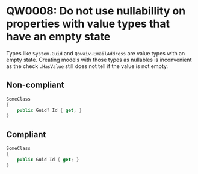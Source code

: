 # QW0008: Do not use nullabillity on properties with value types that have an empty state
Types like `System.Guid` and `Qowaiv.EmailAddress` are value types with an
empty state. Creating models with those types as nullables is inconvenient
as the check `.HasValue` still does not tell if the value is not empty.

## Non-compliant
``` C#
SomeClass
{
    public Guid? Id { get; }
}
```

## Compliant
``` C#
SomeClass
{
    public Guid Id { get; }
}
```
